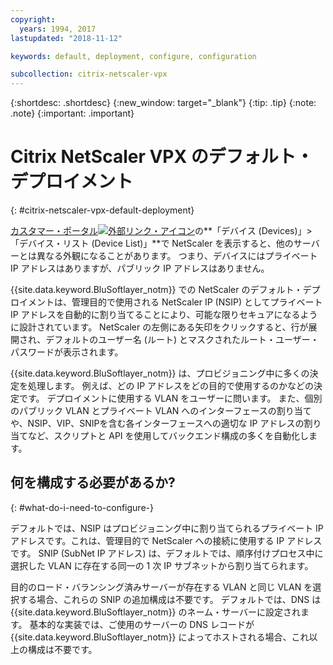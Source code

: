 ```yaml
---
copyright:
  years: 1994, 2017
lastupdated: "2018-11-12"

keywords: default, deployment, configure, configuration

subcollection: citrix-netscaler-vpx
---
```


{:shortdesc: .shortdesc}
{:new_window: target="_blank"}
{:tip: .tip}
{:note: .note}
{:important: .important}

# Citrix NetScaler VPX のデフォルト・デプロイメント
{: #citrix-netscaler-vpx-default-deployment}

[カスタマー・ポータル![外部リンク・アイコン](../../icons/launch-glyph.svg "外部リンク・アイコン")](https://control.softlayer.com/)の**「デバイス (Devices)」>「デバイス・リスト (Device List)」**で NetScaler を表示すると、他のサーバーとは異なる外観になることがあります。 つまり、デバイスにはプライベート IP アドレスはありますが、パブリック IP アドレスはありません。

{{site.data.keyword.BluSoftlayer_notm}} での NetScaler のデフォルト・デプロイメントは、管理目的で使用される NetScaler IP (NSIP) としてプライベート IP アドレスを自動的に割り当てることにより、可能な限りセキュアになるように設計されています。 NetScaler の左側にある矢印をクリックすると、行が展開され、デフォルトのユーザー名 (ルート) とマスクされたルート・ユーザー・パスワードが表示されます。

{{site.data.keyword.BluSoftlayer_notm}} は、プロビジョニング中に多くの決定を処理します。 例えば、どの IP アドレスをどの目的で使用するのかなどの決定です。 デプロイメントに使用する VLAN をユーザーに問います。 また、個別のパブリック VLAN とプライベート VLAN へのインターフェースの割り当てや、NSIP、VIP、SNIPを含む各インターフェースへの適切な IP アドレスの割り当てなど、スクリプトと API を使用してバックエンド構成の多くを自動化します。

## 何を構成する必要があるか?
{: #what-do-i-need-to-configure-}

デフォルトでは、NSIP はプロビジョニング中に割り当てられるプライベート IP アドレスです。これは、管理目的で NetScaler への接続に使用する IP アドレスです。 SNIP (SubNet IP アドレス) は、デフォルトでは、順序付けプロセス中に選択した VLAN に存在する同一の 1 次 IP サブネットから割り当てられます。

目的のロード・バランシング済みサーバーが存在する VLAN と同じ VLAN を選択する場合、これらの SNIP の追加構成は不要です。 デフォルトでは、DNS は {{site.data.keyword.BluSoftlayer_notm}} のネーム・サーバーに設定されます。 基本的な実装では、ご使用のサーバーの DNS レコードが {{site.data.keyword.BluSoftlayer_notm}} によってホストされる場合、これ以上の構成は不要です。
